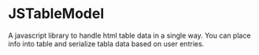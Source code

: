 # JSTableModel
A javascript library to handle html table data in a single way.
You can place info into table and serialize tabla data based on user entries.
